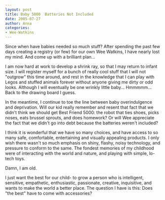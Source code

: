 ```yaml
---
layout: post
title: Baby 5000  Batteries Not Included
date: 2005-07-27
author: Anna
categories:
- Wee-Watkins
---
```


Since when have babies needed so much stuff? After spending the past few days creating a registry (or few) for our own Wee Watkins, I have nearly lost my mind. And come up with a brilliant plan...

I am now hard at work to develop a shrink ray, so that I may return to infant size. I will register myself for a bunch of really cool stuff that I will not "outgrow" this time around, and rest in the knowledge that I can play with Legos and stuffed animals forever without anyone giving me dirty or odd looks. Although I will eventually be one wrinkly little baby... Hmmmmm... Back to the drawing board I guess.

In the meantime, I continue to toe the line between baby overindulgence and deprivation. Will our kid really remember and resent that fact that we didn't think we should get Best Friend 5000: the robot that ties shoes, picks noses, eats brussel sprouts, and does homework? Or will Wee appreciate the fact that we didn't go into debt because the batteries weren't included?

I think it is wonderful that we have so many choices, and have access to so many safe, comfortable, entertaining and visually appealing products. I only wish there wasn't so much emphasis on shiny, flashy, noisy technology, and pressure to conform to the same. The fondest memories of my childhood were of interacting with the world and nature, and playing with simple, lo-tech toys.

Damn, I am old.

I just want the best for our child- to grow a person who is intelligent, sensitive, empathetic, enthusiastic, passionate, creative, inquisitive, and wants to make the world a better place. The question I have is this: Does "the best" have to come with accessories?